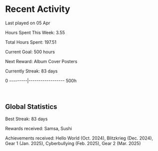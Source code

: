 # Recent Activity
Last played on 05 Apr  

Hours Spent This Week: 3.55  

Total Hours Spent: 197.51  

Current Goal: 500 hours  

Next Reward: Album Cover Posters 

Currently Streak: 83 days 

0 ---------|------------------ 500h  
<br><br>

## Global Statistics
Best Streak: 83 days

Rewards received: Samsa, Sushi

Achievements received: Hello World (Oct. 2024), Blitzkrieg (Dec. 2024), Gear 1 (Jan. 2025), Cyberbullying (Feb. 2025), Gear 2 (Mar. 2025)
